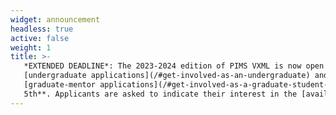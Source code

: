 ```yaml
---
widget: announcement
headless: true
active: false
weight: 1
title: >-
   *EXTENDED DEADLINE*: The 2023-2024 edition of PIMS VXML is now open for
   [undergraduate applications](/#get-involved-as-an-undergraduate) and
   [graduate-mentor applications](/#get-involved-as-a-graduate-student-mentor). The deadline for applications is **November
   5th**. Applicants are asked to indicate their interest in the [available projects](/#projects) on the application forms and successful applicants will be assigned to projects by the VXML committee.
---
```


